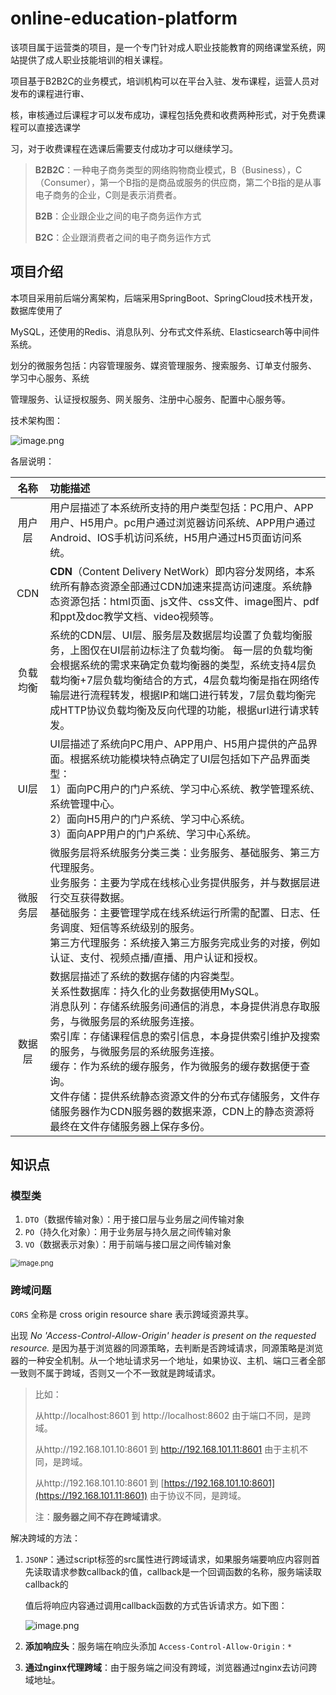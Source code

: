 # online-education-platform
该项目属于运营类的项目，是一个专门针对成人职业技能教育的网络课堂系统，网站提供了成人职业技能培训的相关课程。

项目基于B2B2C的业务模式，培训机构可以在平台入驻、发布课程，运营人员对发布的课程进行审、

核，审核通过后课程才可以发布成功，课程包括免费和收费两种形式，对于免费课程可以直接选课学

习，对于收费课程在选课后需要支付成功才可以继续学习。

> **B2B2C**：一种电子商务类型的网络购物商业模式，B（Business），C（Consumer），第一个B指的是商品或服务的供应商，第二个B指的是从事电子商务的企业，C则是表示消费者。
>
> **B2B**：企业跟企业之间的电子商务运作方式
>
> **B2C**：企业跟消费者之间的电子商务运作方式

## 项目介绍

本项目采用前后端分离架构，后端采用SpringBoot、SpringCloud技术栈开发，数据库使用了

MySQL，还使用的Redis、消息队列、分布式文件系统、Elasticsearch等中间件系统。

划分的微服务包括：内容管理服务、媒资管理服务、搜索服务、订单支付服务、 学习中心服务、系统

管理服务、认证授权服务、网关服务、注册中心服务、配置中心服务等。

技术架构图：

<img src="https://s2.loli.net/2023/08/21/FzJk8dBQaTofVIt.png" alt="image.png"  />

各层说明：

|   名称   | 功能描述                                                     |
| :------: | :----------------------------------------------------------- |
|  用户层  | 用户层描述了本系统所支持的用户类型包括：PC用户、APP用户、H5用户。pc用户通过浏览器访问系统、APP用户通过Android、IOS手机访问系统，H5用户通过H5页面访问系统。 |
|   CDN    | **CDN**（Content Delivery NetWork）即内容分发网络，本系统所有静态资源全部通过CDN加速来提高访问速度。系统静态资源包括：html页面、js文件、css文件、image图片、pdf和ppt及doc教学文档、video视频等。 |
| 负载均衡 | 系统的CDN层、UI层、服务层及数据层均设置了负载均衡服务，上图仅在UI层前边标注了负载均衡。 每一层的负载均衡会根据系统的需求来确定负载均衡器的类型，系统支持4层负载均衡+7层负载均衡结合的方式，4层负载均衡是指在网络传输层进行流程转发，根据IP和端口进行转发，7层负载均衡完成HTTP协议负载均衡及反向代理的功能，根据url进行请求转发。 |
|   UI层   | UI层描述了系统向PC用户、APP用户、H5用户提供的产品界面。根据系统功能模块特点确定了UI层包括如下产品界面类型：<br/>1）面向PC用户的门户系统、学习中心系统、教学管理系统、系统管理中心。<br/>2）面向H5用户的门户系统、学习中心系统。 <br/>3）面向APP用户的门户系统、学习中心系统。 |
| 微服务层 | 微服务层将系统服务分类三类：业务服务、基础服务、第三方代理服务。<br/>业务服务：主要为学成在线核心业务提供服务，并与数据层进行交互获得数据。<br/>基础服务：主要管理学成在线系统运行所需的配置、日志、任务调度、短信等系统级别的服务。<br/>第三方代理服务：系统接入第三方服务完成业务的对接，例如认证、支付、视频点播/直播、用户认证和授权。 |
|  数据层  | 数据层描述了系统的数据存储的内容类型。<br/>关系性数据库：持久化的业务数据使用MySQL。 <br/>消息队列：存储系统服务间通信的消息，本身提供消息存取服务，与微服务层的系统服务连接。<br/>索引库：存储课程信息的索引信息，本身提供索引维护及搜索的服务，与微服务层的系统服务连接。<br/>缓存：作为系统的缓存服务，作为微服务的缓存数据便于查询。<br/>文件存储：提供系统静态资源文件的分布式存储服务，文件存储服务器作为CDN服务器的数据来源，CDN上的静态资源将最终在文件存储服务器上保存多份。 |

## 知识点

### 模型类

1. `DTO`（数据传输对象）：用于接口层与业务层之间传输对象
2. `PO`（持久化对象）：用于业务层与持久层之间传输对象
3. `VO`（数据表示对象）：用于前端与接口层之间传输对象

<img src="https://s2.loli.net/2023/08/25/NnIrMw2ATEckb6U.png" alt="image.png" style="zoom:80%;" />

### 跨域问题

`CORS` 全称是 cross origin resource share 表示跨域资源共享。

出现 *No 'Access-Control-Allow-Origin' header is present on the requested resource.* 是因为基于浏览器的同源策略，去判断是否跨域请求，同源策略是浏览器的一种安全机制。从一个地址请求另一个地址，如果协议、主机、端口三者全部一致则不属于跨域，否则又一个不一致就是跨域请求。

> 比如：
>
> 从http://localhost:8601 到  http://localhost:8602 由于端口不同，是跨域。
>
> 从http://192.168.101.10:8601 到  http://192.168.101.11:8601 由于主机不同，是跨域。
>
> 从http://192.168.101.10:8601 到  [https://192.168.101.10:8601](https://192.168.101.11:8601) 由于协议不同，是跨域。
>
> 注：**服务器之间不存在跨域请求**。

解决跨域的方法：

1. `JSONP`：通过script标签的src属性进行跨域请求，如果服务端要响应内容则首先读取请求参数callback的值，callback是一个回调函数的名称，服务端读取callback的

   值后将响应内容通过调用callback函数的方式告诉请求方。如下图：

   ![image.png](https://s2.loli.net/2023/08/25/EBQ2RvYty5hrXHA.png)

2. **添加响应头**：服务端在响应头添加 `Access-Control-Allow-Origin：*`
3. **通过nginx代理跨域**：由于服务端之间没有跨域，浏览器通过nginx去访问跨域地址。





